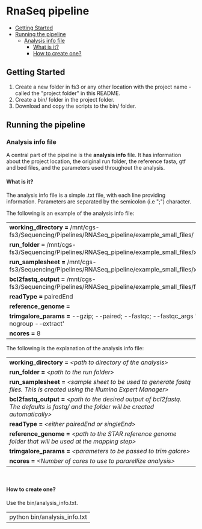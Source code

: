 RnaSeq pipeline
================

-   [Getting Started](#getting-started)
-   [Running the pipeline](#running-the-pipeline)
    -   [Analysis info file](#analysis-info-file)
        -   [What is it?](#what-is-it)
        -   [How to create one?](#how-to-create-one)

Getting Started
---------------

1.  Create a new folder in fs3 or any other location with the project name - called the "project folder" in this README.
2.  Create a bin/ folder in the project folder.
3.  Download and copy the scripts to the bin/ folder.

Running the pipeline
--------------------

### Analysis info file

A central part of the pipeline is the **analysis info** file. It has information about the project location, the original run folder, the reference fasta, gtf and bed files, and the parameters used throughout the analysis.

#### What is it?

The analysis info file is a simple .txt file, with each line providing information. Parameters are separated by the semicolon (i.e ";") character.

The following is an example of the analysis info file:

|                                                                                                         |
|:--------------------------------------------------------------------------------------------------------|
| **working\_directory =** /mnt/cgs-fs3/Sequencing/Pipelines/RNASeq\_pipeline/example\_small\_files/      |
| **run\_folder =** /mnt/cgs-fs3/Sequencing/Pipelines/RNASeq\_pipeline/example\_small\_files/xxx          |
| **run\_samplesheet =** /mnt/cgs-fs3/Sequencing/Pipelines/RNASeq\_pipeline/example\_small\_files/xxx     |
| **bcl2fastq\_output =** /mnt/cgs-fs3/Sequencing/Pipelines/RNASeq\_pipeline/example\_small\_files/fastq/ |
| **readType =** pairedEnd                                                                                |
| **reference\_genome =**                                                                                 |
| **trimgalore\_params =** --gzip; --paired; --fastqc; --fastqc\_args '--nogroup --extract'               |
| **ncores =** 8                                                                                          |

The following is the explanation of the analysis info file:

|                                                                                                                                                |
|:-----------------------------------------------------------------------------------------------------------------------------------------------|
| **working\_directory =** *&lt;path to directory of the analysis&gt;*                                                                           |
| **run\_folder =** *&lt;path to the run folder&gt;*                                                                                             |
| **run\_samplesheet =** *&lt;sample sheet to be used to generate fastq files. This is created using the Illumina Expert Manager&gt;*            |
| **bcl2fastq\_output =** *&lt;path to the desired output of bcl2fastq. The defaults is fastq/ and the folder will be created automatically&gt;* |
| **readType =** *&lt;either pairedEnd or singleEnd&gt;*                                                                                         |
| **reference\_genome =** *&lt;path to the STAR reference genome folder that will be used at the mapping step&gt;*                               |
| **trimgalore\_params =** *&lt;parameters to be passed to trim galore&gt;*                                                                      |
| **ncores =** *&lt;Number of cores to use to pararellize analysis&gt;*                                                                          |

<br>

#### How to create one?

Use the bin/analysis\_info.txt.

|                               |
|:------------------------------|
| python bin/analysis\_info.txt |
